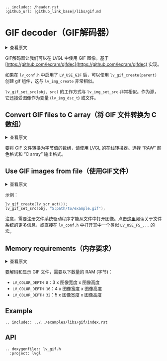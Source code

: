 ```eval_rst
.. include:: /header.rst 
:github_url: |github_link_base|/libs/gif.md
```

# GIF decoder（GIF解码器）

<details>
<summary>查看原文</summary>
<p>

Allow using GIF images in LVGL. Based on https://github.com/lecram/gifdec

When enabled in `lv_conf.h` with `LV_USE_GIF` `lv_gif_create(parent)` can be used to create a gif widget.

`lv_gif_set_src(obj, src)` works very similarly to `lv_img_set_src`. As source, it also accepts images as variables (`lv_img_dsc_t`) or files.

</p>
</details>

GIF解码器让我们可以在 LVGL 中使用 GIF 图像。基于 [https://github.com/lecram/gifdec](https://github.com/lecram/gifdec) 实现。


如果在 `lv_conf.h` 中启用了 `LV_USE_GIF` 后，可以使用 `lv_gif_create(parent)` 创建 gif 组件，这与 `lv_img_create` 非常相似。

`lv_gif_set_src(obj, src)` 的工作方式与 `lv_img_set_src` 非常相似。作为源，它还接受图像作为变量 (`lv_img_dsc_t`) 或文件。

## Convert GIF files to C array（将 GIF 文件转换为 C 数组）

<details>
<summary>查看原文</summary>
<p>

To convert a GIF file to byte values array use [LVGL's online converter](https://lvgl.io/tools/imageconverter). Select "Raw" color format and "C array" Output format.
 
</p>
</details>

要将 GIF 文件转换为字节值的数组，请使用 LVGL 的[在线转换器](https://lvgl.io/tools/imageconverter)。选择 “RAW” 颜色格式和 “C array” 输出格式。

## Use GIF images from file（使用GIF文件）

<details>
<summary>查看原文</summary>
<p>

For example:
```c
lv_gif_set_src(obj, "S:path/to/example.gif");
```

Note that, a file system driver needs to be registered to open images from files. Read more about it [here](https://docs.lvgl.io/master/overview/file-system.html) or just enable one in `lv_conf.h` with `LV_USE_FS_...` 

</p>
</details>

示例：


```c
lv_gif_create(lv_scr_act());
lv_gif_set_src(obj, "S:path/to/example.gif");
```

注意，需要注册文件系统驱动程序才能从文件中打开图像。点击[这里](https://docs.lvgl.io/master/overview/file-system.html)阅读关于文件系统的更多信息，或直接在 `lv_conf.h` 中打开其中一个类似 `LV_USE_FS_...` 的宏。

## Memory requirements（内存要求）

<details>
<summary>查看原文</summary>
<p>

To decode and display a GIF animation the following amount of RAM is required:
- `LV_COLOR_DEPTH 8`: 3 x image width x image height 
- `LV_COLOR_DEPTH 16`: 4 x image width x image height 
- `LV_COLOR_DEPTH 32`: 5 x image width x image height 


</p>
</details>

要解码和显示 GIF 文件，需要以下数量的 RAM (字节)：
- `LV_COLOR_DEPTH 8`：3 x 图像宽度 x 图像高度
- `LV_COLOR_DEPTH 16`：4 x 图像宽度 x 图像高度
- `LV_COLOR_DEPTH 32`：5 x 图像宽度 x 图像高度

## Example
```eval_rst
.. include:: ../../examples/libs/gif/index.rst
```

## API

```eval_rst
.. doxygenfile:: lv_gif.h
  :project: lvgl
```